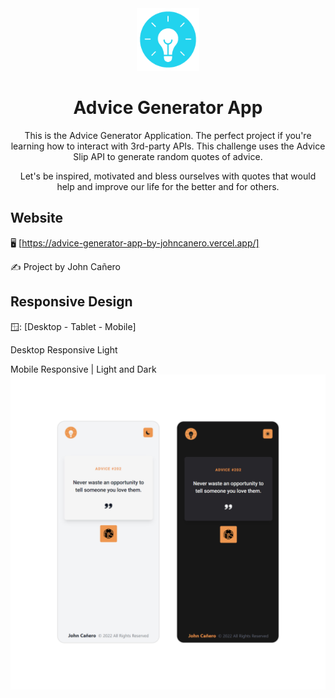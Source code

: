 <!-- markdownlint-configure-file {
  "MD013": {
    "code_blocks": false,
    "tables": false
  },
  "MD033": false,
  "MD041": false
} -->

<div align="center">
  <a href="https://advice-generator-app-by-johncanero.vercel.app/" target="_blank">
    <img alt="advice-generator-app" height="100" src="./public/images/lightbulb5.png"/>
  </a>
</div>

<div align="center">

# Advice Generator App

This is the Advice Generator Application. The perfect project if you're learning
how to interact with 3rd-party APIs. This challenge uses the Advice Slip API to
generate random quotes of advice.

Let's be inspired, motivated and bless ourselves with quotes that would help and
improve our life for the better and for others.

</div>

## Website

🖥️ [https://advice-generator-app-by-johncanero.vercel.app/]

✍️ Project by John Cañero

## Responsive Design

🪟: [Desktop - Tablet - Mobile]

Desktop Responsive Light
<!-- ![Desktop View - Advice Generator App](./public/responsive/architectureNewsDesktop.png)
Desktop Responsive Dark
![Desktop View - Advice Generator App](./public/responsive/architectureNewsWebsiteDesktopDark.jpg)
Tablet Responsive | Light and Dark
![Tablet View - Advice Generator App](./public/responsive/architectureNewsWebsiteTablet.jpg) -->
Mobile Responsive | Light and Dark
![Mobile View - Advice Generator App](./public/responsive/adviceGeneratorAppMobile.jpg)


